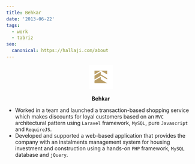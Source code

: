 ```yaml
---
title: Behkar
date: '2013-06-22'
tags:
  - work
  - tabriz
seo:
  canonical: https://hallaji.com/about
---
```

<p align='center'>
  <img src='/stories/behkar/behkar.png' height='64' />
</p>
<p align='center'>
  <b>Behkar</b>
</p>

* Worked in a team and launched a transaction-based shopping service which makes discounts for loyal customers based on
an `MVC` architectural pattern using `Laravel` framework, `MySQL`, pure `Javascript` and `RequireJS`.
* Developed and supported a web-based application that provides the company with an instalments management system for
housing investment and construction using a hands-on `PHP` framework, `MySQL` database and `jQuery`.
